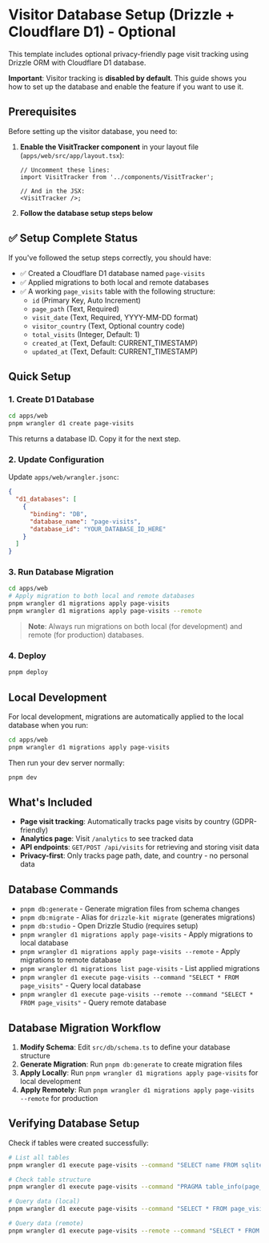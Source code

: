 # Visitor Database Setup (Drizzle + Cloudflare D1) - Optional

This template includes optional privacy-friendly page visit tracking using Drizzle ORM with Cloudflare D1 database.

**Important**: Visitor tracking is **disabled by default**. This guide shows you how to set up the database and enable the feature if you want to use it.

## Prerequisites

Before setting up the visitor database, you need to:

1. **Enable the VisitTracker component** in your layout file (`apps/web/src/app/layout.tsx`):

   ```tsx
   // Uncomment these lines:
   import VisitTracker from '../components/VisitTracker';

   // And in the JSX:
   <VisitTracker />;
   ```

2. **Follow the database setup steps below**

## ✅ Setup Complete Status

If you've followed the setup steps correctly, you should have:

- ✅ Created a Cloudflare D1 database named `page-visits`
- ✅ Applied migrations to both local and remote databases
- ✅ A working `page_visits` table with the following structure:
  - `id` (Primary Key, Auto Increment)
  - `page_path` (Text, Required)
  - `visit_date` (Text, Required, YYYY-MM-DD format)
  - `visitor_country` (Text, Optional country code)
  - `total_visits` (Integer, Default: 1)
  - `created_at` (Text, Default: CURRENT_TIMESTAMP)
  - `updated_at` (Text, Default: CURRENT_TIMESTAMP)

## Quick Setup

### 1. Create D1 Database

```bash
cd apps/web
pnpm wrangler d1 create page-visits
```

This returns a database ID. Copy it for the next step.

### 2. Update Configuration

Update `apps/web/wrangler.jsonc`:

```json
{
  "d1_databases": [
    {
      "binding": "DB",
      "database_name": "page-visits",
      "database_id": "YOUR_DATABASE_ID_HERE"
    }
  ]
}
```

### 3. Run Database Migration

```bash
cd apps/web
# Apply migration to both local and remote databases
pnpm wrangler d1 migrations apply page-visits
pnpm wrangler d1 migrations apply page-visits --remote
```

> **Note**: Always run migrations on both local (for development) and remote (for production) databases.

### 4. Deploy

```bash
pnpm deploy
```

## Local Development

For local development, migrations are automatically applied to the local database when you run:

```bash
cd apps/web
pnpm wrangler d1 migrations apply page-visits
```

Then run your dev server normally:

```bash
pnpm dev
```

## What's Included

- **Page visit tracking**: Automatically tracks page visits by country (GDPR-friendly)
- **Analytics page**: Visit `/analytics` to see tracked data
- **API endpoints**: `GET/POST /api/visits` for retrieving and storing visit data
- **Privacy-first**: Only tracks page path, date, and country - no personal data

## Database Commands

- `pnpm db:generate` - Generate migration files from schema changes
- `pnpm db:migrate` - Alias for `drizzle-kit migrate` (generates migrations)
- `pnpm db:studio` - Open Drizzle Studio (requires setup)
- `pnpm wrangler d1 migrations apply page-visits` - Apply migrations to local database
- `pnpm wrangler d1 migrations apply page-visits --remote` - Apply migrations to remote database
- `pnpm wrangler d1 migrations list page-visits` - List applied migrations
- `pnpm wrangler d1 execute page-visits --command "SELECT * FROM page_visits"` - Query local database
- `pnpm wrangler d1 execute page-visits --remote --command "SELECT * FROM page_visits"` - Query remote database

## Database Migration Workflow

1. **Modify Schema**: Edit `src/db/schema.ts` to define your database structure
2. **Generate Migration**: Run `pnpm db:generate` to create migration files
3. **Apply Locally**: Run `pnpm wrangler d1 migrations apply page-visits` for local development
4. **Apply Remotely**: Run `pnpm wrangler d1 migrations apply page-visits --remote` for production

## Verifying Database Setup

Check if tables were created successfully:

```bash
# List all tables
pnpm wrangler d1 execute page-visits --command "SELECT name FROM sqlite_master WHERE type='table'"

# Check table structure
pnpm wrangler d1 execute page-visits --command "PRAGMA table_info(page_visits)"

# Query data (local)
pnpm wrangler d1 execute page-visits --command "SELECT * FROM page_visits"

# Query data (remote)
pnpm wrangler d1 execute page-visits --remote --command "SELECT * FROM page_visits"
```
